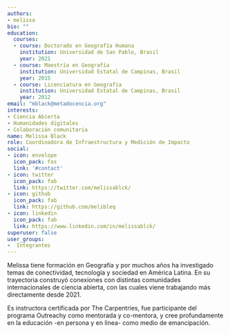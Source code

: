 ```yaml
---
authors:
- melissa
bio: ""
education:
  courses:
  - course: Doctorado en Geografía Humana
    institution: Universidad de San Pablo, Brasil
    year: 2021
  - course: Maestría en Geografía
    institution: Universidad Estatal de Campinas, Brasil
    year: 2015
  - course: Licenciatura en Geografía
    institution: Universidad Estatal de Campinas, Brasil
    year: 2012
email: "mblack@metadocencia.org"
interests:
- Ciencia Abierta
- Humanidades digitales
- Colaboración comunitaria
name: Melissa Black
role: Coordinadora de Infraestructura y Medición de Impacto
social:
- icon: envelope
  icon_pack: fas
  link: '#contact'
- icon: twitter
  icon_pack: fab
  link: https://twitter.com/melissablck/
- icon: github
  icon_pack: fab
  link: https://github.com/melibleq
- icon: linkedin
  icon_pack: fab
  link: https://www.linkedin.com/in/melissablck/
superuser: false
user_groups:
-  Integrantes
---
```


Melissa tiene formación en Geografía y por muchos años ha investigado temas de conectividad, tecnología y sociedad en América Latina. En su trayectoria construyó conexiones con distintas comunidades internacionales de ciencia abierta, con las cuales viene trabajando más directamente desde 2021.

Es instructora certificada por The Carpentries, fue participante del programa Outreachy como mentorada y co-mentora, y cree profundamente en la educación -en persona y en línea- como medio de emancipación.

